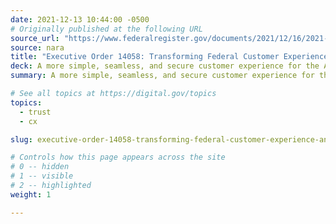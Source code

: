 ```yaml
---
date: 2021-12-13 10:44:00 -0500
# Originally published at the following URL
source_url: "https://www.federalregister.gov/documents/2021/12/16/2021-27380/transforming-federal-customer-experience-and-service-delivery-to-rebuild-trust-in-government"
source: nara
title: "Executive Order 14058: Transforming Federal Customer Experience and Service Delivery to Rebuild Trust in Government"
deck: A more simple, seamless, and secure customer experience for the American public.
summary: A more simple, seamless, and secure customer experience for the American public.

# See all topics at https://digital.gov/topics
topics:
  - trust
  - cx

slug: executive-order-14058-transforming-federal-customer-experience-and-service-delivery-to-rebuild-trust-in-government

# Controls how this page appears across the site
# 0 -- hidden
# 1 -- visible
# 2 -- highlighted
weight: 1

---
```

